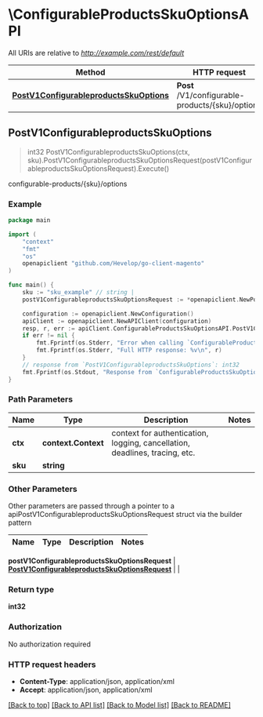 # \ConfigurableProductsSkuOptionsAPI

All URIs are relative to *http://example.com/rest/default*

Method | HTTP request | Description
------------- | ------------- | -------------
[**PostV1ConfigurableproductsSkuOptions**](ConfigurableProductsSkuOptionsAPI.md#PostV1ConfigurableproductsSkuOptions) | **Post** /V1/configurable-products/{sku}/options | configurable-products/{sku}/options



## PostV1ConfigurableproductsSkuOptions

> int32 PostV1ConfigurableproductsSkuOptions(ctx, sku).PostV1ConfigurableproductsSkuOptionsRequest(postV1ConfigurableproductsSkuOptionsRequest).Execute()

configurable-products/{sku}/options



### Example

```go
package main

import (
	"context"
	"fmt"
	"os"
	openapiclient "github.com/Hevelop/go-client-magento"
)

func main() {
	sku := "sku_example" // string | 
	postV1ConfigurableproductsSkuOptionsRequest := *openapiclient.NewPostV1ConfigurableproductsSkuOptionsRequest(*openapiclient.NewConfigurableProductDataOptionInterface()) // PostV1ConfigurableproductsSkuOptionsRequest |  (optional)

	configuration := openapiclient.NewConfiguration()
	apiClient := openapiclient.NewAPIClient(configuration)
	resp, r, err := apiClient.ConfigurableProductsSkuOptionsAPI.PostV1ConfigurableproductsSkuOptions(context.Background(), sku).PostV1ConfigurableproductsSkuOptionsRequest(postV1ConfigurableproductsSkuOptionsRequest).Execute()
	if err != nil {
		fmt.Fprintf(os.Stderr, "Error when calling `ConfigurableProductsSkuOptionsAPI.PostV1ConfigurableproductsSkuOptions``: %v\n", err)
		fmt.Fprintf(os.Stderr, "Full HTTP response: %v\n", r)
	}
	// response from `PostV1ConfigurableproductsSkuOptions`: int32
	fmt.Fprintf(os.Stdout, "Response from `ConfigurableProductsSkuOptionsAPI.PostV1ConfigurableproductsSkuOptions`: %v\n", resp)
}
```

### Path Parameters


Name | Type | Description  | Notes
------------- | ------------- | ------------- | -------------
**ctx** | **context.Context** | context for authentication, logging, cancellation, deadlines, tracing, etc.
**sku** | **string** |  | 

### Other Parameters

Other parameters are passed through a pointer to a apiPostV1ConfigurableproductsSkuOptionsRequest struct via the builder pattern


Name | Type | Description  | Notes
------------- | ------------- | ------------- | -------------

 **postV1ConfigurableproductsSkuOptionsRequest** | [**PostV1ConfigurableproductsSkuOptionsRequest**](PostV1ConfigurableproductsSkuOptionsRequest.md) |  | 

### Return type

**int32**

### Authorization

No authorization required

### HTTP request headers

- **Content-Type**: application/json, application/xml
- **Accept**: application/json, application/xml

[[Back to top]](#) [[Back to API list]](../README.md#documentation-for-api-endpoints)
[[Back to Model list]](../README.md#documentation-for-models)
[[Back to README]](../README.md)

